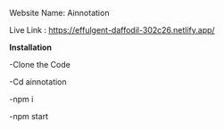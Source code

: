 Website Name: Ainnotation

Live Link : https://effulgent-daffodil-302c26.netlify.app/

**Installation**

-Clone the Code

-Cd ainnotation

-npm i

-npm start

